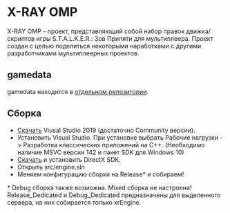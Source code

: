 # X-RAY OMP
X-RAY OMP - проект, представляющий собой набор правок движка/скриптов игры S.T.A.L.K.E.R.: Зов Припяти для мультиплеера. Проект создан с целью поделиться некоторыми наработками с другими разработчиками мультиплеерных проектов.

## gamedata
gamedata находится в [отдельном репозитории](https://github.com/DimaKuzmin/omp-gamedata).

## Сборка
* [Скачать](https://visualstudio.microsoft.com/ru/) Viusal Studio 2019 (достаточно Community версии).
* Установить Visual Studio. При установке выбрать Рабочие нагрузки -> Разработка классических приложений на C++.
(Необходимо наличие MSVC версии 142 и пакет SDK для Windows 10)
* [Скачать](https://www.microsoft.com/en-us/download/details.aspx?id=6812) и установить DirectX SDK.
* Открыть src/engine.sln
* Меняем конфигурацию сборки на Release\* и собираем!

\* Debug сборка также возможна. Mixed сборка не настроена! Release_Dedicated и Debug_Dedicated предназначены для выделенного сервера, на них собирается только xrEngine.
